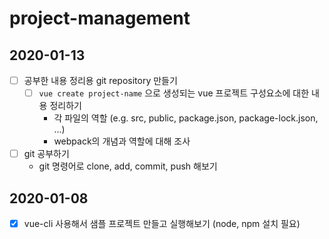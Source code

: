 # project-management

## 2020-01-13
- [ ] 공부한 내용 정리용 git repository 만들기
  - [ ] `vue create project-name` 으로 생성되는 vue 프로젝트 구성요소에 대한 내용 정리하기
    - 각 파일의 역할 (e.g. src, public, package.json, package-lock.json, ...)
    - webpack의 개념과 역할에 대해 조사
- [ ] git 공부하기
  - git 명령어로 clone, add, commit, push 해보기


## 2020-01-08
- [x] vue-cli 사용해서 샘플 프로젝트 만들고 실행해보기 (node, npm 설치 필요)
